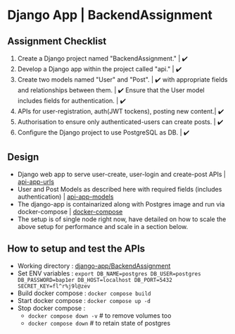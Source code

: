 # Django App | BackendAssignment


    
## Assignment Checklist 
1. Create a Django project named "BackendAssignment."                 | :heavy_check_mark: 
2. Develop a Django app within the project called "api."              | :heavy_check_mark: 
3. Create two models named "User" and "Post".                         | :heavy_check_mark: 
   with appropriate fields and relationships between them.            | :heavy_check_mark: 
   Ensure that the User model includes fields for authentication.     | :heavy_check_mark: 
4. APIs for user-registration, auth(JWT tockens), posting new content.| :heavy_check_mark: 
5. Authorisation to ensure only authenticated-users can create posts. | :heavy_check_mark: 
6. Configure the Django project to use PostgreSQL as DB.              | :heavy_check_mark: 


## Design
* Django web app to serve user-create, user-login and create-post APIs                   | [api-app-urls](BackendAssignment/api/urls.py)
* User and Post Models as described here with required fields (includes authentication)  | [api-app-models](BackendAssignment/api/models.py)
* The django-app is containarized along with Postgres image and run via docker-compose   | [docker-compose](docker-compose.yml)
* The setup is of single node right now, have detailed on how to scale the above setup for performance and scale in a section below.


## How to setup and test the APIs
* Working directory    : [django-app/BackendAssignment](./BackendAssignment)
* Set ENV variables    : `export DB_NAME=postgres DB_USER=postgres DB_PASSWORD=bap1er DB_HOST=localhost DB_PORT=5432 SECRET_KEY=fl^r%j9l@zev`
* Build docker compose : `docker compose build`
* Start docker compose : `docker compose up -d`
* Stop docker compose  :
    - `docker compose down -v` # to remove volumes too
    - `docker compose down` # to retain state of postgres
